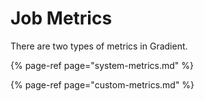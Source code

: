 # Job Metrics

There are two types of metrics in Gradient.

{% page-ref page="system-metrics.md" %}

{% page-ref page="custom-metrics.md" %}


